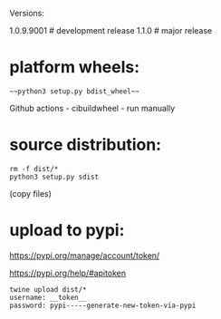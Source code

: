 Versions:

1.0.9.9001  # development release
1.1.0       # major release


# platform wheels:

```
~~python3 setup.py bdist_wheel~~
```

Github actions - cibuildwheel - run manually

# source distribution:

```
rm -f dist/*
python3 setup.py sdist
```

(copy files)


# upload to pypi:

https://pypi.org/manage/account/token/

https://pypi.org/help/#apitoken

```
twine upload dist/*
username: __token__
password: pypi-----generate-new-token-via-pypi
```
